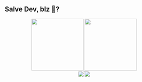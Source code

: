 ## Salve Dev, blz 🤙?

<div align="center">
  <a href="https://github.com/AmauryPJr">
  <img height="165em" src="https://github-readme-stats.vercel.app/api?username=AmauryPJr&show_icons=true&theme=highcontrast&include_all_commits=true&count_private=true"/>
  <img height="165em" src="https://github-readme-stats.vercel.app/api/top-langs/?username=AmauryPJr&layout=compact&langs_count=7&theme=highcontrast"/>
</div>
  
<div align="center"> 
  <a href="https://www.linkedin.com/in/amaury-pereira-jr" target="_blank"><img src="https://img.shields.io/badge/-LinkedIn-%230077B5?style=for-the-badge&logo=linkedin&logoColor=white" target="_blank"></a>  
  <a href = "mailto:amauryacdcjr@gmail.com"><img src="https://img.shields.io/badge/Gmail-D14836?style=for-the-badge&logo=gmail&logoColor=white" target="_blank"></a>
</div>

